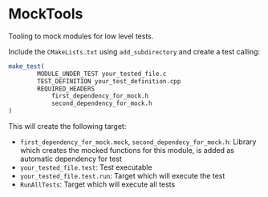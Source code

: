# MockTools
Tooling to mock modules for low level tests.

Include the `CMakeLists.txt` using `add_subdirectory` and create a test calling:
```cmake
make_test(
        MODULE_UNDER_TEST your_tested_file.c
        TEST_DEFINITION your_test_definition.cpp
        REQUIRED_HEADERS
            first_dependency_for_mock.h
            second_dependency_for_mock.h
)
```

This will create the following target:
 * `first_dependency_for_mock.mock`, `second_dependecy_for_mock.h`: Library which creates the mocked functions for 
    this module, is added as automatic dependency for test
 * `your_tested_file.test`: Test executable
 * `your_tested_file.test.run`: Target which will execute the test
 * `RunAllTests`: Target which will execute all tests
